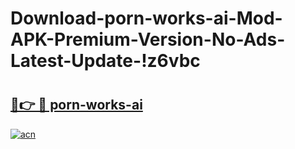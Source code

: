 # Download-porn-works-ai-Mod-APK-Premium-Version-No-Ads-Latest-Update-!z6vbc

# <h2><a href="https://by03be.esa.edu.pl?title=porn-works-ai&ref=z6vbc">🔗👉 🔴 porn-works-ai</a></h2>

[![acn](https://github.com/user-attachments/assets/0f9c940e-d8b0-45ae-aac7-cd30a18b3e1c)](https://by03be.esa.edu.pl?title=porn-works-ai&ref=z6vbc)


